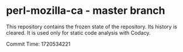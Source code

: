 # perl-mozilla-ca - master branch

This repository contains the frozen state of the repository.
Its history is cleared. It is used only for static code
analysis with Codacy.

Commit Time: 1720534221